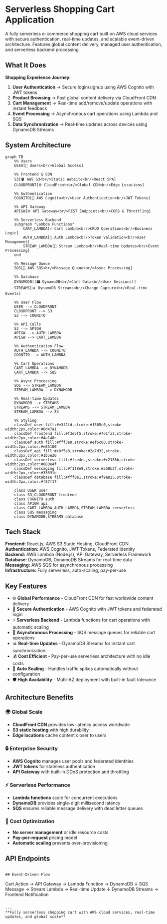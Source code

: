 # Serverless Shopping Cart Application

A fully serverless e-commerce shopping cart built on AWS cloud services with secure authentication, real-time updates, and scalable event-driven architecture. Features global content delivery, managed user authentication, and serverless backend processing.

## What It Does

**Shopping Experience Journey:**
1. **User Authentication** → Secure login/signup using AWS Cognito with JWT tokens
2. **Product Browsing** → Fast global content delivery via CloudFront CDN
3. **Cart Management** → Real-time add/remove/update operations with instant feedback
4. **Event Processing** → Asynchronous cart operations using Lambda and SQS
5. **Data Synchronization** → Real-time updates across devices using DynamoDB Streams

## System Architecture

```mermaid
graph TB
    %% Users
    USER[👤 Users<br/>Global Access]
    
    %% Frontend & CDN
    S3[🪣 AWS S3<br/>Static Website<br/>React SPA]
    CLOUDFRONT[🌐 CloudFront<br/>Global CDN<br/>Edge Locations]
    
    %% Authentication
    COGNITO[🔐 AWS Cognito<br/>User Authentication<br/>JWT Tokens]
    
    %% API Gateway
    APIGW[🌐 API Gateway<br/>REST Endpoints<br/>CORS & Throttling]
    
    %% Serverless Backend
    subgraph "Lambda Functions"
        CART_LAMBDA[⚡ Cart Lambda<br/>CRUD Operations<br/>Business Logic]
        AUTH_LAMBDA[🔑 Auth Lambda<br/>Token Validation<br/>User Management]
        STREAM_LAMBDA[📡 Stream Lambda<br/>Real-time Updates<br/>Event Processing]
    end
    
    %% Message Queue
    SQS[📨 AWS SQS<br/>Message Queue<br/>Async Processing]
    
    %% Database
    DYNAMODB[(🗃️ DynamoDB<br/>Cart Data<br/>User Sessions)]
    STREAMS[📊 DynamoDB Streams<br/>Change Capture<br/>Real-time Events]
    
    %% User Flow
    USER --> CLOUDFRONT
    CLOUDFRONT --> S3
    S3 --> COGNITO
    
    %% API Calls
    S3 --> APIGW
    APIGW --> AUTH_LAMBDA
    APIGW --> CART_LAMBDA
    
    %% Authentication Flow
    AUTH_LAMBDA --> COGNITO
    COGNITO --> AUTH_LAMBDA
    
    %% Cart Operations
    CART_LAMBDA --> DYNAMODB
    CART_LAMBDA --> SQS
    
    %% Async Processing
    SQS --> STREAM_LAMBDA
    STREAM_LAMBDA --> DYNAMODB
    
    %% Real-time Updates
    DYNAMODB --> STREAMS
    STREAMS --> STREAM_LAMBDA
    STREAM_LAMBDA --> S3
    
    %% Styling
    classDef user fill:#e3f2fd,stroke:#1565c0,stroke-width:2px,color:#0d47a1
    classDef frontend fill:#f3e5f5,stroke:#7b1fa2,stroke-width:2px,color:#4a148c
    classDef auth fill:#fff3e0,stroke:#ef6c00,stroke-width:2px,color:#e65100
    classDef api fill:#e8f5e8,stroke:#2e7d32,stroke-width:2px,color:#1b5e20
    classDef serverless fill:#fce4ec,stroke:#c2185b,stroke-width:2px,color:#880e4f
    classDef messaging fill:#f1f8e9,stroke:#558b2f,stroke-width:2px,color:#33691e
    classDef database fill:#fff8e1,stroke:#f9a825,stroke-width:2px,color:#f57f17
    
    class USER user
    class S3,CLOUDFRONT frontend
    class COGNITO auth
    class APIGW api
    class CART_LAMBDA,AUTH_LAMBDA,STREAM_LAMBDA serverless
    class SQS messaging
    class DYNAMODB,STREAMS database
```

## Tech Stack

**Frontend:** React.js, AWS S3 Static Hosting, CloudFront CDN  
**Authentication:** AWS Cognito, JWT Tokens, Federated Identity  
**Backend:** AWS Lambda (Node.js), API Gateway, Serverless Framework  
**Database:** DynamoDB, DynamoDB Streams for real-time data  
**Messaging:** AWS SQS for asynchronous processing  
**Infrastructure:** Fully serverless, auto-scaling, pay-per-use

## Key Features

- 🌐 **Global Performance** - CloudFront CDN for fast worldwide content delivery
- 🔐 **Secure Authentication** - AWS Cognito with JWT tokens and federated login
- ⚡ **Serverless Backend** - Lambda functions for cart operations with automatic scaling
- 📨 **Asynchronous Processing** - SQS message queues for reliable cart operations
- 📊 **Real-time Updates** - DynamoDB Streams for instant cart synchronization
- 💰 **Cost Efficient** - Pay-per-use serverless architecture with no idle costs
- 🚀 **Auto Scaling** - Handles traffic spikes automatically without configuration
- 🛡️ **High Availability** - Multi-AZ deployment with built-in fault tolerance

## Architecture Benefits

### 🌍 **Global Scale**
- **CloudFront CDN** provides low-latency access worldwide
- **S3 static hosting** with high durability
- **Edge locations** cache content closer to users

### 🔒 **Enterprise Security**
- **AWS Cognito** manages user pools and federated identities
- **JWT tokens** for stateless authentication
- **API Gateway** with built-in DDoS protection and throttling

### ⚡ **Serverless Performance**
- **Lambda functions** scale for concurrent executions
- **DynamoDB** provides single-digit millisecond latency
- **SQS** ensures reliable message delivery with dead letter queues

### 💸 **Cost Optimization**
- **No server management** or idle resource costs
- **Pay-per-request** pricing model
- **Automatic scaling** prevents over-provisioning

## API Endpoints

```

## Event-Driven Flow

```
Cart Action → API Gateway → Lambda Function → DynamoDB
                                ↓
                            SQS Message → Stream Lambda → Real-time Update
                                ↓
                        DynamoDB Streams → Frontend Notification
```

---
**Fully serverless shopping cart with AWS cloud services, real-time updates, and global scale**
